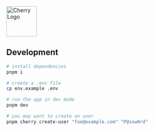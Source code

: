 
<img src="https://user-images.githubusercontent.com/1166872/193450149-240171cb-8699-4cdb-a4df-7a63f742d986.png" width="80" height="80" alt="Cherry Logo" />

## Development

```bash
# install dependencies
pnpm i

# create a .env file
cp env.example .env

# run the app in dev mode
pnpm dev

# you may want to create an user
pnpm cherry create-user "foo@example.com" "P@ssw0rd"
```
